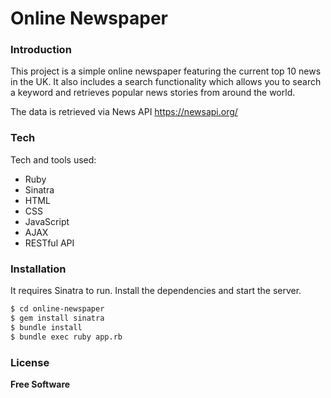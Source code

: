 # Online Newspaper

### Introduction
This project is a simple online newspaper featuring the current top 10 news in the UK. It also includes a search functionality which allows you to search a keyword and retrieves popular news stories from around the world. 

The data is retrieved via News API
https://newsapi.org/

### Tech
Tech and tools used:

* Ruby
* Sinatra
* HTML
* CSS
* JavaScript
* AJAX
* RESTful API

### Installation
It requires Sinatra to run.
Install the dependencies and start the server.

```sh
$ cd online-newspaper
$ gem install sinatra
$ bundle install
$ bundle exec ruby app.rb
```


### License
**Free Software**
